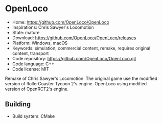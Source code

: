 # OpenLoco

- Home: https://github.com/OpenLoco/OpenLoco
- Inspirations: Chris Sawyer's Locomotion
- State: mature
- Download: https://github.com/OpenLoco/OpenLoco/releases
- Platform: Windows, macOS
- Keywords: simulation, commercial content, remake, requires original content, transport
- Code repository: https://github.com/OpenLoco/OpenLoco.git
- Code language: C++
- Code license: MIT

Remake of Chris Sawyer's Locomotion.
The original game use the modified version of RollerCoaster Tycoon 2's engine. OpenLoco using modified version of OpenRCT2's engine.

## Building

- Build system: CMake
